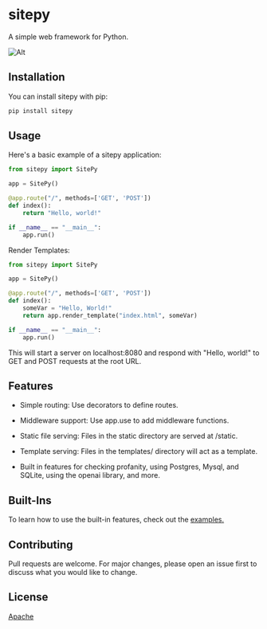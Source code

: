 # sitepy

A simple web framework for Python.

![Alt](https://repobeats.axiom.co/api/embed/951ba2337639530ee37774d8f84233efcc45eb02.svg "Repobeats analytics image")

## Installation

You can install sitepy with pip:

```sh
pip install sitepy
```

## Usage

Here's a basic example of a sitepy application:

```python
from sitepy import SitePy

app = SitePy()

@app.route("/", methods=['GET', 'POST'])
def index():
    return "Hello, world!"

if __name__ == "__main__":
    app.run()
```

Render Templates:

```python
from sitepy import SitePy

app = SitePy()

@app.route("/", methods=['GET', 'POST'])
def index():
    someVar = "Hello, World!"
    return app.render_template("index.html", someVar)

if __name__ == "__main__":
    app.run()
```

This will start a server on localhost:8080 and respond with "Hello, world!" to GET and POST requests at the root URL.

## Features

- Simple routing: Use decorators to define routes.

- Middleware support: Use app.use to add middleware functions.

- Static file serving: Files in the static directory are served at /static.

- Template serving: Files in the templates/ directory will act as a template.

- Built in features for checking profanity, using Postgres, Mysql, and SQLite, using the openai library, and more.

## Built-Ins

To learn how to use the built-in features, check out the [examples.](examples/)

## Contributing

Pull requests are welcome. For major changes, please open an issue first to discuss what you would like to change.

## License
[Apache](sitepy/LICENSE)
